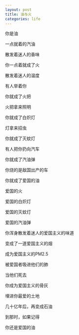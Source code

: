 ```yaml
---
layout: post
title: 油与火
categories: life
---
```


你是油

一点就着的汽油

散发着迷人的香味

你一点着就成了火

散发着迷人的温度

有人举着你

你就成了火把

火把拿来照明

你就成了白炽灯

灯拿来招虫

你就成了灭蚊灯

有人把你扔向汽车

你就成了汽油弹

你烧的是敌国出产的车

你就成了爱国的油

爱国的火

爱国的白炽灯

爱国的灭蚊灯

爱国的汽油弹

你浑身散发着迷人的爱国主义的味道

变成了一道爱国主义的烟

成为爱国主义的PM2.5

被爱国者吸进他们的肺

当他们死去

你成为爱国主义的骨灰

埋进你最爱的土地

几十亿年后，再变成石油

到那时，如果记得

你还是爱国的油



